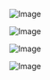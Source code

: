 ![Image](https://github.com/user-attachments/assets/7163c3e7-a156-4c88-8de2-1f31b536aa31)

![Image](https://github.com/user-attachments/assets/c9541a34-5112-4f06-9faf-0130d81d9563)

![Image](https://github.com/user-attachments/assets/5313470b-791c-40ab-b4c1-2ea778a304f4)

![Image](https://github.com/user-attachments/assets/ad1d0937-8114-4289-9cdd-f79b722032a2)